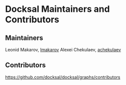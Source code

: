 # Docksal Maintainers and Contributors

## Maintainers

Leonid Makarov, [lmakarov](https://github.com/lmakarov)
Alexei Chekulaev, [achekulaev](https://github.com/achekulaev)

## Contributors

https://github.com/docksal/docksal/graphs/contributors
